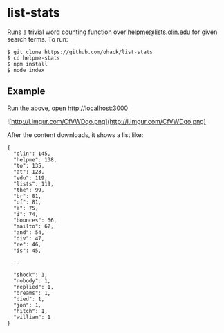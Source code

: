 # list-stats

Runs a trivial word counting function over helpme@lists.olin.edu for given search terms. To run:

```
$ git clone https://github.com/ohack/list-stats
$ cd helpme-stats
$ npm install
$ node index
```

## Example

Run the above, open <http://localhost:3000>

![http://i.imgur.com/CfVWDqo.png](http://i.imgur.com/CfVWDqo.png)

After the content downloads, it shows a list like:

```
{
  "olin": 145,
  "helpme": 138,
  "to": 135,
  "at": 123,
  "edu": 119,
  "lists": 119,
  "the": 99,
  "br": 81,
  "of": 81,
  "a": 75,
  "i": 74,
  "bounces": 66,
  "mailto": 62,
  "and": 54,
  "div": 47,
  "re": 46,
  "is": 45,
  
  ...

  "shock": 1,
  "nobody": 1,
  "replied": 1,
  "dreams": 1,
  "died": 1,
  "jon": 1,
  "hitch": 1,
  "william": 1
}
```